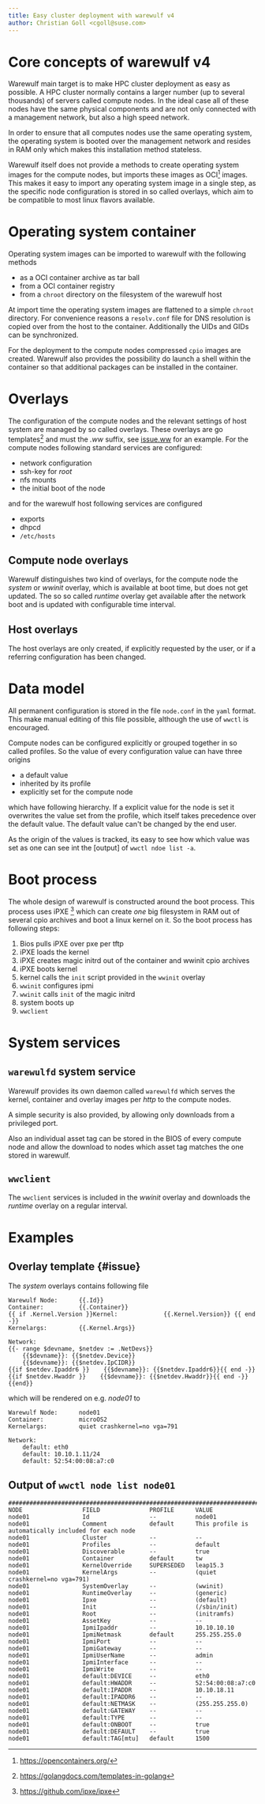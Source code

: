 ```yaml
---
title: Easy cluster deployment with warewulf v4
author: Christian Goll <cgoll@suse.com>
---
```

# Core concepts of warewulf v4
Warewulf main target is to make HPC cluster deployment as easy as possible. A
HPC cluster normally contains a larger number (up to several
thousands) of servers called compute nodes. In the ideal case all of these
nodes have the same physical components and are not only connected with a
management network, but also a high speed network.

In order to ensure that all computes nodes use the same operating system, the 
operating system is booted over the management network and resides in RAM only which 
makes this installation method stateless.

Warewulf itself does not provide a methods to create operating system images for the
compute nodes, but imports these images as OCI[^3] images. This makes it easy to import
any operating system image in a single step, as the specific node configuration is
stored in so called overlays, which aim to be compatible to most linux flavors available.

# Operating system container
Operating system images can be imported to warewulf with the following methods

* as a OCI container archive as tar ball
* from a OCI container registry
* from a `chroot` directory on the filesystem of the warewulf host

At import time the operating system images are flattened to a simple `chroot` directory.
For convenience reasons a `resolv.conf` file for DNS resolution is copied over from the 
host to the container. Additionally the UIDs and GIDs can be synchronized.

For the deployment to the compute nodes compressed `cpio` images are created.
Warewulf also provides the possibility do launch a shell within the container so that
additional packages can be installed in the container.

# Overlays
The configuration of the compute nodes and the relevant settings of host system are 
managed by so called overlays. These overlays are go templates[^1] and must the _.ww_ suffix, see 
[issue.ww](#issue) for an example.
For the compute nodes following standard services are configured:

* network configuration
* ssh-key for _root_
* nfs mounts
* the initial boot of the node

and for the warewulf host following services are configured

* exports
* dhpcd
* `/etc/hosts`

## Compute node overlays
Warewulf distinguishes two kind of overlays, for the compute node  the _system_
or _wwinit_ overlay, which is available at boot time, but does not get updated.
The so so called _runtime_ overlay get available after the network boot and is
updated with configurable time interval.

## Host overlays
The host overlays are only created, if explicitly requested by the user, or if a 
referring configuration has been changed.

# Data model
All permanent configuration is stored in the file `node.conf` in the `yaml` format. This 
make manual editing of this file possible, although the use of `wwctl` is encouraged.

Compute nodes can be configured explicitly or grouped together in so called profiles. So the
value of every configuration value can have three origins

* a default value
* inherited by its profile
* explicitly set for the compute node

which have following hierarchy. If a explicit value for the node is set it overwrites the value
set from the profile, which itself takes precedence over the default value. The default value
can't be changed by the end user. 

As the origin of the values is tracked, its easy to see how which value was set as one can see int 
the [output] of `wwctl ndoe list -a`.

# Boot process
The whole design of warewulf is constructed around the boot process. This process uses iPXE [^2] which 
can create *one* big filesystem in RAM out of several cpio archives and boot a linux kernel on it. 
So the boot process has following steps:

1. Bios pulls iPXE over pxe per tftp
2. iPXE loads the kernel
3. iPXE creates magic initrd out of the container and wwinit cpio archives
4. iPXE boots kernel
6. kernel calls the `init` script provided in the `wwinit` overlay
7. `wwinit` configures ipmi
8. `wwinit` calls `init` of the magic initrd
9. system boots up
10. `wwclient`

# System services
## `warewulfd` system service
Warewulf provides its own daemon called `warewulfd` which serves the kernel, container and overlay
images per _http_ to the compute nodes.

A simple security is also provided, by allowing only downloads from a privileged port.

Also an individual asset tag can be stored in the BIOS of every compute node and allow the download 
to nodes which asset tag matches the one stored in warewulf.

## `wwclient`
The `wwclient` services is included in the _wwinit_ overlay and downloads the _runtime_ overlay on a 
regular interval.

# Examples
## Overlay template {#issue}
The _system_ overlays contains following file
```
Warewulf Node:      {{.Id}}
Container:          {{.Container}}
{{ if .Kernel.Version }}Kernel:             {{.Kernel.Version}} {{ end -}}
Kernelargs:         {{.Kernel.Args}}

Network:
{{- range $devname, $netdev := .NetDevs}}
    {{$devname}}: {{$netdev.Device}}
    {{$devname}}: {{$netdev.IpCIDR}}
{{if $netdev.Ipaddr6 }}    {{$devname}}: {{$netdev.Ipaddr6}}{{ end -}}
{{if $netdev.Hwaddr }}    {{$devname}}: {{$netdev.Hwaddr}}{{ end -}}
{{end}}
```
which will be rendered on e.g. _node01_ to
```
Warewulf Node:      node01
Container:          microOS2
Kernelargs:         quiet crashkernel=no vga=791

Network:
    default: eth0
    default: 10.10.1.11/24
    default: 52:54:00:08:a7:c0
```

## Output of `wwctl node list node01`
```
################################################################################
NODE                 FIELD              PROFILE      VALUE
node01               Id                 --           node01
node01               Comment            default      This profile is automatically included for each node
node01               Cluster            --           --
node01               Profiles           --           default
node01               Discoverable       --           true
node01               Container          default      tw
node01               KernelOverride     SUPERSEDED   leap15.3
node01               KernelArgs         --           (quiet crashkernel=no vga=791)
node01               SystemOverlay      --           (wwinit)
node01               RuntimeOverlay     --           (generic)
node01               Ipxe               --           (default)
node01               Init               --           (/sbin/init)
node01               Root               --           (initramfs)
node01               AssetKey           --           --
node01               IpmiIpaddr         --           10.10.10.10
node01               IpmiNetmask        default      255.255.255.0
node01               IpmiPort           --           --
node01               IpmiGateway        --           --
node01               IpmiUserName       --           admin
node01               IpmiInterface      --           --
node01               IpmiWrite          --           --
node01               default:DEVICE     --           eth0
node01               default:HWADDR     --           52:54:00:08:a7:c0
node01               default:IPADDR     --           10.10.18.11
node01               default:IPADDR6    --           --
node01               default:NETMASK    --           (255.255.255.0)
node01               default:GATEWAY    --           --
node01               default:TYPE       --           --
node01               default:ONBOOT     --           true
node01               default:DEFAULT    --           true
node01               default:TAG[mtu]   default      1500
```

[^3]: https://opencontainers.org/
[^1]: https://golangdocs.com/templates-in-golang
[^2]: https://github.com/ipxe/ipxe
